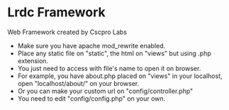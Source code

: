# Lrdc Framework
Web Framework created by Cscpro Labs

- Make sure you have apache mod_rewrite enabled.
- Place any static file on "static", the html on "views" but using .php extension.
- You just need to access with file's name to open it on browser.
- For example, you have about.php placed on "views" in your localhost, open "localhost/about/" on your browser.
- Or you can make your custom url on "config/controller.php"
- You need to edit "config/config.php" on your own.
